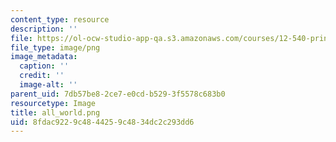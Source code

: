 ```yaml
---
content_type: resource
description: ''
file: https://ol-ocw-studio-app-qa.s3.amazonaws.com/courses/12-540-principles-of-the-global-positioning-system-spring-2012/8fdac9229c4844259c4834dc2c293dd6_all_world.png
file_type: image/png
image_metadata:
  caption: ''
  credit: ''
  image-alt: ''
parent_uid: 7db57be8-2ce7-e0cd-b529-3f5578c683b0
resourcetype: Image
title: all_world.png
uid: 8fdac922-9c48-4425-9c48-34dc2c293dd6
---
```

